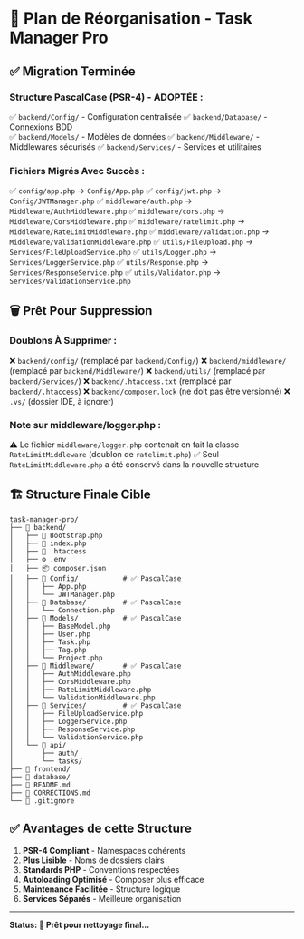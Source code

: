 # 🧹 Plan de Réorganisation - Task Manager Pro

## ✅ **Migration Terminée**

### **Structure PascalCase (PSR-4) - ADOPTÉE :**
✅ `backend/Config/` - Configuration centralisée
✅ `backend/Database/` - Connexions BDD  
✅ `backend/Models/` - Modèles de données
✅ `backend/Middleware/` - Middlewares sécurisés
✅ `backend/Services/` - Services et utilitaires

### **Fichiers Migrés Avec Succès :**
✅ `config/app.php` → `Config/App.php`
✅ `config/jwt.php` → `Config/JWTManager.php`
✅ `middleware/auth.php` → `Middleware/AuthMiddleware.php`
✅ `middleware/cors.php` → `Middleware/CorsMiddleware.php`
✅ `middleware/ratelimit.php` → `Middleware/RateLimitMiddleware.php`
✅ `middleware/validation.php` → `Middleware/ValidationMiddleware.php`
✅ `utils/FileUpload.php` → `Services/FileUploadService.php`
✅ `utils/Logger.php` → `Services/LoggerService.php`
✅ `utils/Response.php` → `Services/ResponseService.php`
✅ `utils/Validator.php` → `Services/ValidationService.php`

## 🗑️ **Prêt Pour Suppression**

### **Doublons À Supprimer :**
❌ `backend/config/` (remplacé par `backend/Config/`)
❌ `backend/middleware/` (remplacé par `backend/Middleware/`)
❌ `backend/utils/` (remplacé par `backend/Services/`)
❌ `backend/.htaccess.txt` (remplacé par `backend/.htaccess`)
❌ `backend/composer.lock` (ne doit pas être versionné)
❌ `.vs/` (dossier IDE, à ignorer)

### **Note sur middleware/logger.php :**
⚠️ Le fichier `middleware/logger.php` contenait en fait la classe `RateLimitMiddleware` (doublon de `ratelimit.php`)
✅ Seul `RateLimitMiddleware.php` a été conservé dans la nouvelle structure

## 🏗️ **Structure Finale Cible**

```
task-manager-pro/
├── 📁 backend/
│   ├── 🔧 Bootstrap.php
│   ├── 📍 index.php
│   ├── 📄 .htaccess
│   ├── ⚙️ .env
│   ├── 📦 composer.json
│   ├── 📁 Config/           # ✅ PascalCase
│   │   ├── App.php
│   │   └── JWTManager.php
│   ├── 📁 Database/         # ✅ PascalCase
│   │   └── Connection.php
│   ├── 📁 Models/           # ✅ PascalCase
│   │   ├── BaseModel.php
│   │   ├── User.php
│   │   ├── Task.php
│   │   ├── Tag.php
│   │   └── Project.php
│   ├── 📁 Middleware/       # ✅ PascalCase
│   │   ├── AuthMiddleware.php
│   │   ├── CorsMiddleware.php
│   │   ├── RateLimitMiddleware.php
│   │   └── ValidationMiddleware.php
│   ├── 📁 Services/         # ✅ PascalCase
│   │   ├── FileUploadService.php
│   │   ├── LoggerService.php
│   │   ├── ResponseService.php
│   │   └── ValidationService.php
│   └── 📁 api/
│       ├── auth/
│       └── tasks/
├── 📁 frontend/
├── 📁 database/
├── 📄 README.md
├── 📄 CORRECTIONS.md
└── 📄 .gitignore
```

## ✅ **Avantages de cette Structure**

1. **PSR-4 Compliant** - Namespaces cohérents
2. **Plus Lisible** - Noms de dossiers clairs
3. **Standards PHP** - Conventions respectées
4. **Autoloading Optimisé** - Composer plus efficace
5. **Maintenance Facilitée** - Structure logique
6. **Services Séparés** - Meilleure organisation

---

**Status: 🔄 Prêt pour nettoyage final...**
